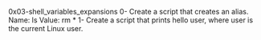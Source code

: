 0x03-shell_variables_expansions
0- Create a script that creates an alias. Name: ls Value: rm *
1- Create a script that prints hello user, where user is the current Linux user.
